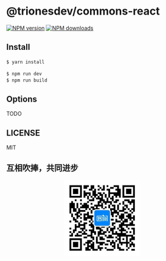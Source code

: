# @trionesdev/commons-react

[![NPM version](https://img.shields.io/npm/v/@trionesdev/commons-react.svg?style=flat)](https://npmjs.com/package/@trionesdev/commons-react)
[![NPM downloads](http://img.shields.io/npm/dm/@trionesdev/commons-react.svg?style=flat)](https://npmjs.com/package/@trionesdev/commons-react)

## Install

```bash
$ yarn install
```

```bash
$ npm run dev
$ npm run build
```

## Options

TODO

## LICENSE

MIT

## 互相吹捧，共同进步

<div style="width: 100%;text-align: center;">
<img src="../../images/shuque_wx.jpg" width="200px" alt="">
</div>